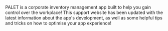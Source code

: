 

PALET is a corporate inventory management app built to help you gain control over the workplace! This support website has been updated with the latest information about the app's development, as well as some helpful tips and tricks on how to optimise your app experience!




